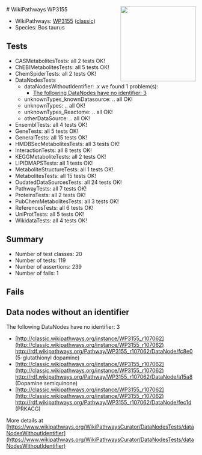 <img style="float: right; width: 200px" src="https://upload.wikimedia.org/wikipedia/commons/thumb/8/83/Wplogo_with_text_500.png/640px-Wplogo_with_text_500.png" />
# WikiPathways WP3155

* WikiPathways: [WP3155](https://wikipathways.org/pathways/WP3155) ([classic](https://classic.wikipathways.org/instance/WP3155))
* Species: Bos taurus
## Tests
* CASMetabolitesTests: all 2 tests OK!
* ChEBIMetabolitesTests: all 5 tests OK!
* ChemSpiderTests: all 2 tests OK!
* DataNodesTests
    * dataNodesWithoutIdentifier: .x we found 1 problem(s):
        * [The following DataNodes have no identifier: 3](#d2d32fa2)
    * unknownTypes_knownDatasource: .. all OK!
    * unknownTypes: .. all OK!
    * unknownTypes_Reactome: .. all OK!
    * otherDataSource: .. all OK!
* EnsemblTests: all 4 tests OK!
* GeneTests: all 5 tests OK!
* GeneralTests: all 15 tests OK!
* HMDBSecMetabolitesTests: all 3 tests OK!
* InteractionTests: all 8 tests OK!
* KEGGMetaboliteTests: all 2 tests OK!
* LIPIDMAPSTests: all 1 tests OK!
* MetaboliteStructureTests: all 1 tests OK!
* MetabolitesTests: all 15 tests OK!
* OudatedDataSourcesTests: all 24 tests OK!
* PathwayTests: all 7 tests OK!
* ProteinsTests: all 2 tests OK!
* PubChemMetabolitesTests: all 3 tests OK!
* ReferencesTests: all 6 tests OK!
* UniProtTests: all 5 tests OK!
* WikidataTests: all 4 tests OK!


## Summary

* Number of test classes: 20
* Number of tests: 119
* Number of assertions: 239
* Number of fails: 1

## Fails

<a name="d2d32fa2" />

## Data nodes without an identifier

The following DataNodes have no identifier: 3

* [http://classic.wikipathways.org/instance/WP3155_r107062](http://classic.wikipathways.org/instance/WP3155_r107062) http://rdf.wikipathways.org/Pathway/WP3155_r107062/DataNode/fc8e0 (5-glutathionyl dopamine)
* [http://classic.wikipathways.org/instance/WP3155_r107062](http://classic.wikipathways.org/instance/WP3155_r107062) http://rdf.wikipathways.org/Pathway/WP3155_r107062/DataNode/a15a8 (Dopamine semiquinone)
* [http://classic.wikipathways.org/instance/WP3155_r107062](http://classic.wikipathways.org/instance/WP3155_r107062) http://rdf.wikipathways.org/Pathway/WP3155_r107062/DataNode/fec1d (PRKACG)


More details at [https://www.wikipathways.org/WikiPathwaysCurator/DataNodesTests/dataNodesWithoutIdentifier](https://www.wikipathways.org/WikiPathwaysCurator/DataNodesTests/dataNodesWithoutIdentifier)

